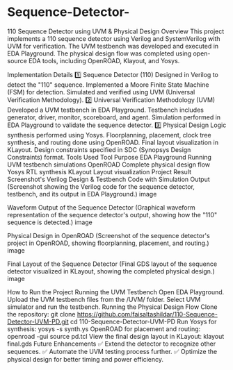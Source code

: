 # Sequence-Detector-
110 Sequence Detector using UVM & Physical Design
Overview
This project implements a 110 sequence detector using Verilog and SystemVerilog with UVM for verification. The UVM testbench was developed and executed in EDA Playground. The physical design flow was completed using open-source EDA tools, including OpenROAD, Klayout, and Yosys.

Implementation Details
1️⃣ Sequence Detector (110)
Designed in Verilog to detect the "110" sequence.
Implemented a Moore Finite State Machine (FSM) for detection.
Simulated and verified using UVM (Universal Verification Methodology).
2️⃣ Universal Verification Methodology (UVM)
Developed a UVM testbench in EDA Playground.
Testbench includes generator, driver, monitor, scoreboard, and agent.
Simulation performed in EDA Playground to validate the sequence detector.
3️⃣ Physical Design
Logic synthesis performed using Yosys.
Floorplanning, placement, clock tree synthesis, and routing done using OpenROAD.
Final layout visualization in KLayout.
Design constraints specified in SDC (Synopsys Design Constraints) format.
Tools Used
Tool	Purpose
EDA Playground	Running UVM testbench simulations
OpenROAD	Complete physical design flow
Yosys	RTL synthesis
KLayout	Layout visualization
Project Result Screenshot's
Verilog Design & Testbench Code with Simulation Output
(Screenshot showing the Verilog code for the sequence detector, testbench, and its output in EDA Playground.)
image

Waveform Output of the Sequence Detector
(Graphical waveform representation of the sequence detector's output, showing how the "110" sequence is detected.)
image

Physical Design in OpenROAD
(Screenshot of the sequence detector's project in OpenROAD, showing floorplanning, placement, and routing.)
image

Final Layout of the Sequence Detector
(Final GDS layout of the sequence detector visualized in KLayout, showing the completed physical design.)
image

How to Run the Project
Running the UVM Testbench
Open EDA Playground.
Upload the UVM testbench files from the /UVM/ folder.
Select UVM simulator and run the testbench.
Running the Physical Design Flow
Clone the repository:
git clone https://github.com/faisaltashildar/110-Sequence-Detector-UVM-PD.git
cd 110-Sequence-Detector-UVM-PD
Run Yosys for synthesis:
yosys -s synth.ys
OpenROAD for placement and routing:
openroad -gui
source pd.tcl
View the final design layout in KLayout:
klayout final.gds
Future Enhancements
✅ Extend the detector to recognize other sequences.
✅ Automate the UVM testing process further.
✅ Optimize the physical design for better timing and power efficiency.
